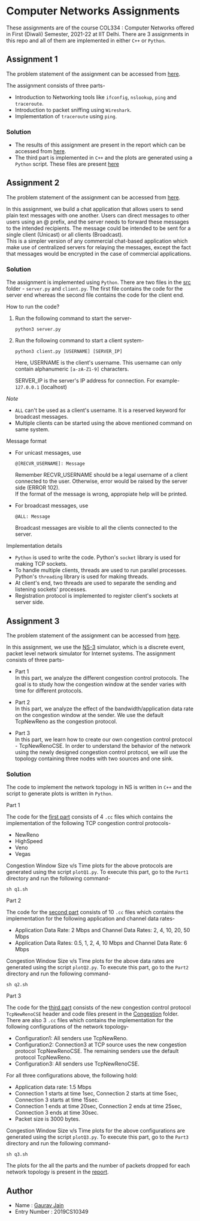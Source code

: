# Computer Networks Assignments
These assignments are of the course COL334 : Computer Networks offered in First (Diwali) Semester, 2021-22 at IIT Delhi. There are 3 assignments in this repo and all of them are implemented in either ```C++``` or ```Python```.

## Assignment 1
The problem statement of the assignment can be accessed from [here](./A1/COL334_A1_PS.pdf). 

The assignment consists of three parts-
* Introduction to Networking tools like ```ifconfig```, ```nslookup```, ```ping``` and ```traceroute```. 
* Introduction to packet sniffing using ```Wireshark```. 
* Implementation of ```traceroute``` using ```ping```.

### Solution
* The results of this assignment are present in the report which can be accessed from [here](./A1/COL334_A1_Report.pdf).
* The third part is implemented in ```C++``` and the plots are generated using a ```Python``` script. These files are present [here](./A1/)
 

## Assignment 2
The problem statement of the assignment can be accessed from [here](./A2/COL334_A2_PS.pdf).

In this assignment, we build a chat application that allows users to send
plain text messages with one another. Users can direct messages to other users using an @ prefix, and the server needs to forward these messages to the intended recipients. The message could be intended to be sent for a single client (Unicast) or all clients (Broadcast).  
This is a simpler version of any commercial chat-based application which make use of centralized servers for relaying the messages, except the fact that messages would be encrypted in the case of commercial applications.

### Solution
The assignment is implemented using ```Python```. There are two files in the [src](./A2/src/) folder - ```server.py``` and ```client.py```. The first file contains the code for the server end whereas the second file contains the code for the client end.

How to run the code?
1. Run the following command to start the server-
    ```
    python3 server.py 
    ``` 
2. Run the following command to start a client system-
    ```
    python3 client.py [USERNAME] [SERVER_IP]
    ```
    Here, USERNAME is the client's username. This username can only contain alphanumeric ```[a-zA-Z1-9]``` characters.

    SERVER_IP is the server's IP address for connection. For example- ```127.0.0.1``` (localhost)

*Note*
- ```ALL``` can't be used as a client's username. It is a reserved keyword for broadcast messages. 
- Multiple clients can be started using the above mentioned command on same system.

Message format
- For unicast messages, use
    ```
    @[RECVR_USERNAME]: Message
    ```
    Remember RECVR_USERNAME should be a legal username of a client connected to the user. Otherwise, error would be raised by the server side (ERROR 102). \
     If the format of the message is wrong, appropiate help will be printed.

- For broadcast messages, use
    ```
    @ALL: Message
    ```
    Broadcast messages are visible to all the clients connected to the server. 

Implementation details
- ```Python``` is used to write the code. Python's ```socket``` library is used for making TCP sockets. 
- To handle multiple clients, threads are used to run parallel processes. Python's ```threading``` library is used for making threads.  
- At client's end, two threads are used to separate the sending and listening sockets' processes.
- Registration protocol is implemented to register client's sockets at server side. 


## Assignment 3
The problem statement of the assignment can be accessed from [here](./A3/COL334_A3_PS.pdf).

In this assignment, we use the [NS-3](https://www.nsnam.org) simulator, which is a
discrete event, packet level network simulator for Internet systems. The assignment consists of three parts-
* Part 1 \
In this part, we analyze the different congestion control protocols. The goal is to
study how the congestion window at the sender varies with time for different protocols.

* Part 2 \
In this part, we analyze the effect of the bandwidth/application data rate on the congestion window at the sender. We use the default TcpNewReno as the congestion protocol.

* Part 3 \
In this part, we learn how to create our own congestion control protocol - TcpNewRenoCSE. In order to understand the behavior of the network using the newly designed congestion control protocol, we will use the topology containing three nodes with two sources and one sink.

### Solution
The code to implement the network topology in NS is written in ```C++``` and the script to generate plots is written in ```Python```.

Part 1

The code for the [first part](./A3/Part1/) consists of 4 ```.cc``` files which contains the implementation of the following TCP congestion control protocols-

- NewReno
- HighSpeed
- Veno
- Vegas

Congestion Window Size v/s Time plots for the above protocols are generated using the script ```plotQ1.py```. To execute this part, go to the ```Part1``` directory and run the following command-
```
sh q1.sh
```

Part 2

The code for the [second part](./A3/Part2/) consists of 10 ```.cc``` files which contains the implementation for the following application and channel data rates-
- Application Data Rate: 2 Mbps and Channel Data Rates: 2, 4, 10, 20, 50 Mbps
- Application Data Rates: 0.5, 1, 2, 4, 10 Mbps and Channel Data Rate: 6 Mbps

Congestion Window Size v/s Time plots for the above data rates are generated using the script ```plotQ2.py```. To execute this part, go to the ```Part2``` directory and run the following command-
```
sh q2.sh
```

Part 3

The code for the [third part](./A3/Part3/) consists of the new congestion control protocol ```TcpNewRenoCSE``` header and code files present in the [Congestion](./A3/Part3/Congestion/) folder. \
There are also 3 ```.cc``` files which contains the implementation for the following configurations of the network topology-

- Configuration1: All senders use TcpNewReno.
- Configuration2: Connection3 at TCP source uses the new congestion protocol TcpNewRenoCSE. The remaining senders use the default protocol TcpNewReno.
- Configuration3: All senders use TcpNewRenoCSE.

For all three configurations above, the following hold:
- Application data rate: 1.5 Mbps
- Connection 1 starts at time 1sec, Connection 2 starts at time 5sec,
Connection 3 starts at time 15sec.
- Connection 1 ends at time 20sec, Connection 2 ends at time 25sec,
Connection 3 ends at time 30sec.
- Packet size is 3000 bytes.


Congestion Window Size v/s Time plots for the above configurations are generated using the script ```plotQ3.py```. To execute this part, go to the ```Part3``` directory and run the following command-
```
sh q3.sh
```

The plots for the all the parts and the number of packets dropped for each network topology is present in the [report](./A3/COL334_A3_Report.pdf). 



## Author
* Name : [Gaurav Jain](https://github.com/GAURAV-28/)
* Entry Number : 2019CS10349